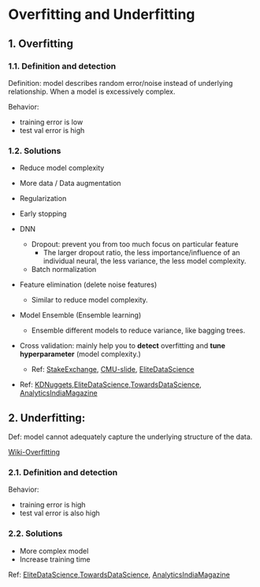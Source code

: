# Overfitting and Underfitting

## 1. Overfitting 

### 1.1. Definition and detection

Definition: model describes random error/noise instead of underlying relationship. When a model is excessively complex.

Behavior: 

- training error is low 
- test val error is high



### 1.2. Solutions

- Reduce model complexity
- More data / Data augmentation
- Regularization
- Early stopping
- DNN
  - Dropout: prevent you from too much focus on particular feature
    - The larger dropout ratio, the less importance/influence of an individual neural, the less variance, the less model complexity.
  - Batch normalization
- Feature elimination (delete noise features)
  - Similar to reduce model complexity.
- Model Ensemble (Ensemble learning)
    - Ensemble different models to reduce variance, like bagging trees.
- Cross validation: mainly help you to **detect** overfitting and **tune hyperparameter** (model complexity.)
  - Ref: [StakeExchange](https://stats.stackexchange.com/questions/9053/how-does-cross-validation-overcome-the-overfitting-problem), [CMU-slide](https://clm.utexas.edu/fietelab/QuantNeuro/readings/crossvalidation_slides_Moore_CMU.pdf), [EliteDataScience](https://elitedatascience.com/overfitting-in-machine-learning)
  
- Ref: [KDNuggets](https://www.kdnuggets.com/2019/12/5-techniques-prevent-overfitting-neural-networks.html),[EliteDataScience](https://elitedatascience.com/overfitting-in-machine-learning),[TowardsDataScience](https://towardsdatascience.com/overfitting-vs-underfitting-a-complete-example-d05dd7e19765), [AnalyticsIndiaMagazine](https://analyticsindiamag.com/tackling-underfitting-and-overfitting-problems-in-data-science/)






## 2. Underfitting:

Def: model cannot adequately capture the underlying structure of the data.

[Wiki-Overfitting](https://en.wikipedia.org/wiki/Overfitting)

### 2.1. Definition and detection

Behavior: 

- training error is high 
- test val error is also high


### 2.2. Solutions

- More complex model
- Increase training time

Ref: [EliteDataScience](https://elitedatascience.com/overfitting-in-machine-learning),[TowardsDataScience](https://towardsdatascience.com/overfitting-vs-underfitting-a-complete-example-d05dd7e19765), [AnalyticsIndiaMagazine](https://analyticsindiamag.com/tackling-underfitting-and-overfitting-problems-in-data-science/)